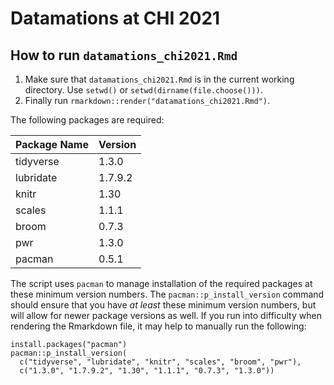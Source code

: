 
<!-- README.md is generated from README.Rmd. Please edit that file -->

# Datamations at CHI 2021

## How to run `datamations_chi2021.Rmd`

1.  Make sure that `datamations_chi2021.Rmd` is in the current working
    directory. Use `setwd()` or `setwd(dirname(file.choose()))`.
2.  Finally run `rmarkdown::render("datamations_chi2021.Rmd")`.

The following packages are required:

| Package Name | Version |
|:-------------|:--------|
| tidyverse    | 1.3.0   |
| lubridate    | 1.7.9.2 |
| knitr        | 1.30    |
| scales       | 1.1.1   |
| broom        | 0.7.3   |
| pwr          | 1.3.0   |
| pacman       | 0.5.1   |

The script uses `pacman` to manage installation of the required packages at these minimum version numbers. The `pacman::p_install_version` command should ensure that you have _at least_ these minimum version numbers, but will allow for newer package versions as well. If you run into difficulty when rendering the Rmarkdown file, it may help to manually run the following:

    install.packages("pacman")
    pacman::p_install_version(
      c("tidyverse", "lubridate", "knitr", "scales", "broom", "pwr"),
      c("1.3.0", "1.7.9.2", "1.30", "1.1.1", "0.7.3", "1.3.0"))